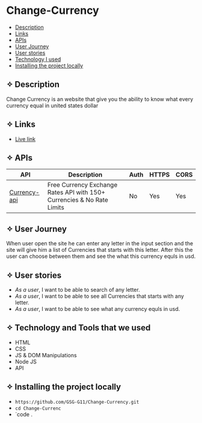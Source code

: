# Change-Currency
- [Description](#Description)
- [Links](#Links)
- [APIs](#API)
- [User Journey](#Journey)
- [User stories](#stories)
- [Technology I used](#Technology)
- [Installing the project locally](#install)

## ✧ <span id='Description'>Description</span>
Change Currency is an website that give you the ability to know what every currency equal in united states dollar  
## ✧ <span id='Links'>Links</span>

- [Live link](https://change-currency.herokuapp.com/)

## ✧ <span id='API'>APIs</span>

API | Description | Auth | HTTPS | CORS |
|---|---|---|---|---|
| [Currency-api](https://github.com/fawazahmed0/currency-api#readme) | Free Currency Exchange Rates API with 150+ Currencies & No Rate Limits | No | Yes | Yes |

## ✧ <span id='Journey'>User Journey</span>

When user open the site he can enter any letter in the input section and the site will give him a list of Currencies that starts with this letter. After this the user can choose between them and see the what this currency equls in usd.

## ✧ <span id='stories'>User stories</span>

- _As a user_, I want to be able to search of any letter.
- _As a user_, I want to be able to see all Currencies that starts with any letter.
- _As a user_, I want to be able to see what any currency equls in usd.


## ✧ <span id='Technology'>Technology and Tools that we used</span>

- HTML 
- CSS 
- JS & DOM Manipulations
- Node JS
- API

## ✧ **Installing the project locally** <span id='install'></span>

- `https://github.com/GSG-G11/Change-Currency.git`
- `cd Change-Currenc`
- `code .